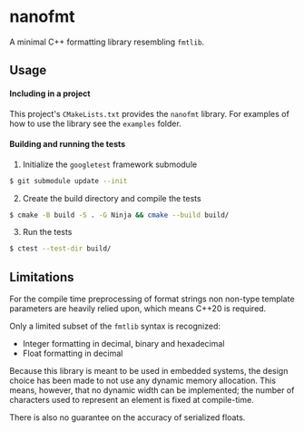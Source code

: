 # nanofmt

A minimal C++ formatting library resembling `fmtlib`.

## Usage

#### Including in a project

This project's `CMakeLists.txt` provides the `nanofmt` library.
For examples of how to use the library see the `examples` folder. 

#### Building and running the tests

1. Initialize the `googletest` framework submodule
```bash
$ git submodule update --init
```

2. Create the build directory and compile the tests
```bash
$ cmake -B build -S . -G Ninja && cmake --build build/
```

3. Run the tests
```bash
$ ctest --test-dir build/
```

## Limitations

For the compile time preprocessing of format strings non non-type template
parameters are heavily relied upon, which means C++20 is required.

Only a limited subset of the `fmtlib` syntax is recognized:
  * Integer formatting in decimal, binary and hexadecimal
  * Float formatting in decimal

Because this library is meant to be used in embedded systems, the design choice
has been made to not use any dynamic memory allocation.
This means, however, that no dynamic width can be implemented;
the number of characters used to represent an element is fixed at compile-time.

There is also no guarantee on the accuracy of serialized floats.
